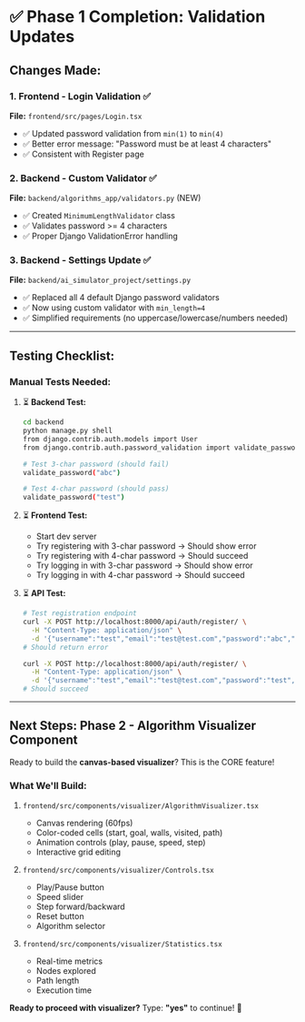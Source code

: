 # ✅ Phase 1 Completion: Validation Updates

## Changes Made:

### 1. Frontend - Login Validation ✅

**File:** `frontend/src/pages/Login.tsx`

- ✅ Updated password validation from `min(1)` to `min(4)`
- ✅ Better error message: "Password must be at least 4 characters"
- ✅ Consistent with Register page

### 2. Backend - Custom Validator ✅

**File:** `backend/algorithms_app/validators.py` (NEW)

- ✅ Created `MinimumLengthValidator` class
- ✅ Validates password >= 4 characters
- ✅ Proper Django ValidationError handling

### 3. Backend - Settings Update ✅

**File:** `backend/ai_simulator_project/settings.py`

- ✅ Replaced all 4 default Django password validators
- ✅ Now using custom validator with `min_length=4`
- ✅ Simplified requirements (no uppercase/lowercase/numbers needed)

---

## Testing Checklist:

### Manual Tests Needed:

1. ⏳ **Backend Test:**

   ```bash
   cd backend
   python manage.py shell
   from django.contrib.auth.models import User
   from django.contrib.auth.password_validation import validate_password

   # Test 3-char password (should fail)
   validate_password("abc")

   # Test 4-char password (should pass)
   validate_password("test")
   ```

2. ⏳ **Frontend Test:**

   - Start dev server
   - Try registering with 3-char password → Should show error
   - Try registering with 4-char password → Should succeed
   - Try logging in with 3-char password → Should show error
   - Try logging in with 4-char password → Should succeed

3. ⏳ **API Test:**

   ```bash
   # Test registration endpoint
   curl -X POST http://localhost:8000/api/auth/register/ \
     -H "Content-Type: application/json" \
     -d '{"username":"test","email":"test@test.com","password":"abc","password2":"abc"}'
   # Should return error

   curl -X POST http://localhost:8000/api/auth/register/ \
     -H "Content-Type: application/json" \
     -d '{"username":"test","email":"test@test.com","password":"test","password2":"test"}'
   # Should succeed
   ```

---

## Next Steps: Phase 2 - Algorithm Visualizer Component

Ready to build the **canvas-based visualizer**? This is the CORE feature!

### What We'll Build:

1. `frontend/src/components/visualizer/AlgorithmVisualizer.tsx`

   - Canvas rendering (60fps)
   - Color-coded cells (start, goal, walls, visited, path)
   - Animation controls (play, pause, speed, step)
   - Interactive grid editing

2. `frontend/src/components/visualizer/Controls.tsx`

   - Play/Pause button
   - Speed slider
   - Step forward/backward
   - Reset button
   - Algorithm selector

3. `frontend/src/components/visualizer/Statistics.tsx`
   - Real-time metrics
   - Nodes explored
   - Path length
   - Execution time

**Ready to proceed with visualizer?** Type: **"yes"** to continue! 🚀
